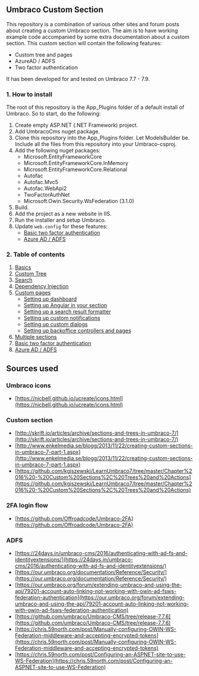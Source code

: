 ## Umbraco Custom Section

This repository is a combination of various other sites and forum posts 
about creating a custom Umbraco section. The aim is to have working example
code accompanied by some extra documentation about a custom section. This
custom section will contain the following features:

- Custom tree and pages
- AzureAD / ADFS
- Two factor authentication

It has been developed for and tested on Umbraco 7.7 - 7.9.

### 1. How to install

The root of this repository is the App_Plugins folder of a default install
of Umbraco. So to start, do the following:

1. Create empty ASP.NET (.NET Framework) project.
2. Add UmbracoCms nuget package.    
3. Clone this repository into the App_Plugins folder. Let ModelsBuilder be. Include all the files from this repository into your Umbraco-csproj.
4. Add the following nuget packages:
    - Microsoft.EntityFrameworkCore
    - Microsoft.EntityFrameworkCore.InMemory
    - Microsoft.EntityFrameworkCore.Relational
    - Autofac
    - Autofac.Mvc5
    - Autofac.WebApi2
    - TwoFactorAuthNet
    - Microsoft.Owin.Security.WsFederation (3.1.0)
5. Build.
6. Add the project as a new website in IIS.
6. Run the installer and setup Umbraco.
7. Update `web.config` for these features:
    - [Basic two factor authentication](tfa.md)
    - [Azure AD / ADFS](adfs.md)

### 2. Table of contents

1. [Basics](basics.md)
2. [Custom Tree](tree.md)
3. [Search](search.md)
4. [Dependency Injection](di.md)
5. [Custom pages](custom.md)
    - [Setting up dashboard](custom_dashboard.md)
    - [Setting up Angular in your section](custom_angular.md)
    - [Setting up a search result formatter](custom_searchformatter.md)
    - [Setting up custom notifications](custom_notifications.md)
    - [Setting up custom dialogs](custom_dialogs.md)
    - [Setting up backoffice controllers and pages](custom_controllers.md)
6. [Multiple sections](sections.md)
7. [Basic two factor authentication](tfa.md)
8. [Azure AD / ADFS](adfs.md)

## Sources used

### Umbraco icons
- [https://nicbell.github.io/ucreate/icons.html](https://nicbell.github.io/ucreate/icons.html)

### Custom section
- [http://skrift.io/articles/archive/sections-and-trees-in-umbraco-7/](http://skrift.io/articles/archive/sections-and-trees-in-umbraco-7/)
- [http://www.enkelmedia.se/blogg/2013/11/22/creating-custom-sections-in-umbraco-7-part-1.aspx](http://www.enkelmedia.se/blogg/2013/11/22/creating-custom-sections-in-umbraco-7-part-1.aspx)
- [https://github.com/kgiszewski/LearnUmbraco7/tree/master/Chapter%2016%20-%20Custom%20Sections%2C%20Trees%20and%20Actions](https://github.com/kgiszewski/LearnUmbraco7/tree/master/Chapter%2016%20-%20Custom%20Sections%2C%20Trees%20and%20Actions)

### 2FA login flow
- [https://github.com/Offroadcode/Umbraco-2FA](https://github.com/Offroadcode/Umbraco-2FA)

### ADFS
- [https://24days.in/umbraco-cms/2016/authenticating-with-ad-fs-and-identityextensions/](https://24days.in/umbraco-cms/2016/authenticating-with-ad-fs-and-identityextensions/)
- [https://our.umbraco.org/documentation/Reference/Security/](https://our.umbraco.org/documentation/Reference/Security/)
- [https://our.umbraco.org/forum/extending-umbraco-and-using-the-api/79201-account-auto-linking-not-working-with-owin-ad-fsws-federation-authentication](https://our.umbraco.org/forum/extending-umbraco-and-using-the-api/79201-account-auto-linking-not-working-with-owin-ad-fsws-federation-authentication)
- [https://github.com/umbraco/Umbraco-CMS/tree/release-7.7.6](https://github.com/umbraco/Umbraco-CMS/tree/release-7.7.6)
- [https://chris.59north.com/post/Manually-configuring-OWIN-WS-Federation-middleware-and-accepting-encrypted-tokens](https://chris.59north.com/post/Manually-configuring-OWIN-WS-Federation-middleware-and-accepting-encrypted-tokens)
- [https://chris.59north.com/post/Configuring-an-ASPNET-site-to-use-WS-Federation](https://chris.59north.com/post/Configuring-an-ASPNET-site-to-use-WS-Federation)